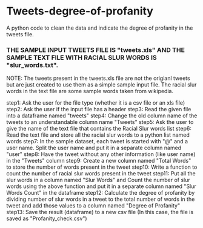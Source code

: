 # Tweets-degree-of-profanity
A python code to clean the data and indicate the degree of profanity in the tweets file.

### THE SAMPLE INPUT TWEETS FILE IS "tweets.xls" AND THE SAMPLE TEXT FILE WITH RACIAL SLUR WORDS IS "slur_words.txt".

NOTE: The tweets present in the tweets.xls file are not the origianl tweets but are just created to use them as a simple sample input file. The racial slur words in the text file are some sample words taken from wikipedia.

step1: Ask the user for the file type (whether it is a csv file or an xls file)
step2: Ask the user if the input file has a header
step3: Read the given file into a dataframe named "tweets"
step4: Change the old column name of the tweets to an understandable column name "Tweets"
step5: Ask the user to give the name of the text file that contains the Racial Slur words list
step6: Read the text file and store all the racial slur words to a python list named words
step7: In the sample dataset, each tweet is started with "@" and a user name. Split the user name and put it in a separate column named "user"
step8: Have the tweet without any other information (like user name) in the "Tweets" column
step9: Create a new column named "Total Words" to store the number of words present in the tweet
step10: Write a function to count the number of racial slur words present in the tweet
step11: Put all the slur words in a column named "Slur Words" and Count the number of slur words using the above function and put it in a separate column named "Slur Words Count" in the dataframe
step12: Calculate the degree of profanity by dividing number of slur words in a tweet to the total number of words in the tweet and add those values to a column named "Degree of Profanity"
step13: Save the result (dataframe) to a new csv file (In this case, the file is saved as "Profanity_check.csv")
